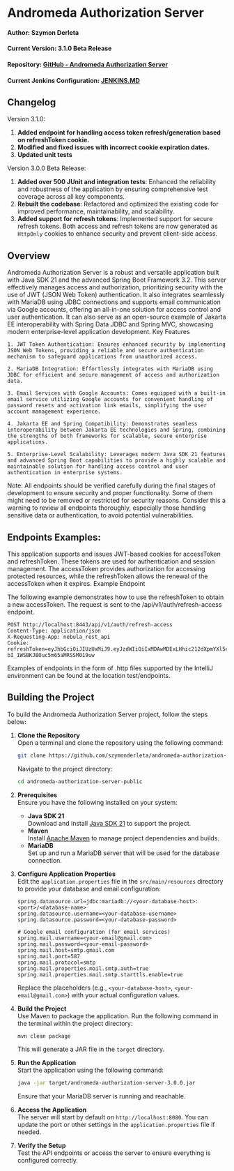 # Andromeda Authorization Server

#### Author: Szymon Derleta
#### Current Version: 3.1.0 Beta Release
#### Repository: [GitHub - Andromeda Authorization Server](https://github.com/szymonderleta/andromeda-authorization-server-public)
#### Current Jenkins Configuration: [JENKINS.MD](https://github.com/szymonderleta/andromeda/blob/main/apps/andromeda/andromeda-auth-server/info/JENKINS.MD)

## Changelog

Version 3.1.0:

1. **Added endpoint for handling access token refresh/generation based on refreshToken cookie.**
2. **Modified and fixed issues with incorrect cookie expiration dates.**
3. **Updated unit tests**

Version 3.0.0 Beta Release:

1. **Added over 500 JUnit and integration tests**: Enhanced the reliability and robustness of the application by
   ensuring comprehensive test coverage across all key components.
2. **Rebuilt the codebase**: Refactored and optimized the existing code for improved performance, maintainability, and
   scalability.
3. **Added support for refresh tokens**: Implemented support for secure refresh tokens. Both access and refresh tokens
   are now generated as `HttpOnly` cookies to enhance security and prevent client-side access.

## Overview

Andromeda Authorization Server is a robust and versatile application built with Java SDK 21 and the advanced Spring Boot
Framework 3.2. This server effectively manages access and authorization, prioritizing security with the use of JWT (JSON
Web Token) authentication. It also integrates seamlessly with MariaDB using JDBC connections and supports email
communication via Google accounts, offering an all-in-one solution for access control and user authentication. It can
also serve as an open-source example of Jakarta EE interoperability with Spring Data JDBC and Spring MVC, showcasing
modern enterprise-level application development.
Key Features

    1. JWT Token Authentication: Ensures enhanced security by implementing JSON Web Tokens, providing a reliable and secure authentication mechanism to safeguard applications from unauthorized access.

    2. MariaDB Integration: Effortlessly integrates with MariaDB using JDBC for efficient and secure management of access and authorization data.

    3. Email Services with Google Accounts: Comes equipped with a built-in email service utilizing Google accounts for convenient handling of password resets and activation link emails, simplifying the user account management experience.

    4. Jakarta EE and Spring Compatibility: Demonstrates seamless interoperability between Jakarta EE technologies and Spring, combining the strengths of both frameworks for scalable, secure enterprise applications.

    5. Enterprise-Level Scalability: Leverages modern Java SDK 21 features and advanced Spring Boot capabilities to provide a highly scalable and maintainable solution for handling access control and user authentication in enterprise systems.

Note: All endpoints should be verified carefully during the final stages of development to ensure security and proper
functionality. Some of them might need to be removed or restricted for security reasons. Consider this a warning to
review all endpoints thoroughly, especially those handling sensitive data or authentication, to avoid potential
vulnerabilities.

## Endpoints Examples:

This application supports and issues JWT-based cookies for accessToken and refreshToken. These tokens are used for authentication and session management. The accessToken provides authorization for accessing protected resources, while the refreshToken allows the renewal of the accessToken when it expires.
Example Endpoint

The following example demonstrates how to use the refreshToken to obtain a new accessToken. The request is sent to the /api/v1/auth/refresh-access endpoint.

```http request
POST http://localhost:8443/api/v1/auth/refresh-access
Content-Type: application/json
X-Requesting-App: nebula_rest_api
Cookie: refreshToken=eyJhbGciOiJIUzUxMiJ9.eyJzdWIiOiIxMDAwMDExLHhic212dXpmYXl5emp4ZHhha0Bja3B0ci5jb20iLCJpc3MiOiJEYkNvbm5lY3Rpb25BcHAiLCJyb2xlcyI6W3siaWQiOjEsIm5hbWUiOiJST0xFX1VTRVIifSx7ImlkIjo0LCJuYW1lIjoiUk9MRV9BRE1JTiJ9XSwiaWF0IjoxNzQ2MjY3NDg4LCJleHAiOjE3NDg4NTk0ODh9.vohJv_OODIQ7uSMPoHSOutLrPSVO1OyMi_7Eg32PFPfFzPLOxcnrqm6BV-bI_1WSBKJBOuc5m65aMRSSM019uw
```

Examples of endpoints in the form of .http files supported by the IntelliJ environment can be found at the location test/endpoints.

## Building the Project

To build the Andromeda Authorization Server project, follow the steps below:

1. **Clone the Repository**  
   Open a terminal and clone the repository using the following command:
   ```bash
   git clone https://github.com/szymonderleta/andromeda-authorization-server-public.git
   ```
   Navigate to the project directory:
   ```bash
   cd andromeda-authorization-server-public
   ```

2. **Prerequisites**  
   Ensure you have the following installed on your system:
   - **Java SDK 21**  
     Download and install [Java SDK 21](https://jdk.java.net/21/) to support the project.
   - **Maven**  
     Install [Apache Maven](https://maven.apache.org/download.cgi) to manage project dependencies and builds.
   - **MariaDB**  
     Set up and run a MariaDB server that will be used for the database connection.

3. **Configure Application Properties**  
   Edit the `application.properties` file in the `src/main/resources` directory to provide your database and email
   configuration:
   ```properties
   spring.datasource.url=jdbc:mariadb://<your-database-host>:<port>/<database-name>
   spring.datasource.username=<your-database-username>
   spring.datasource.password=<your-database-password>

   # Google email configuration (for email services)
   spring.mail.username=<your-email@gmail.com>
   spring.mail.password=<your-email-password>
   spring.mail.host=smtp.gmail.com
   spring.mail.port=587
   spring.mail.protocol=smtp
   spring.mail.properties.mail.smtp.auth=true
   spring.mail.properties.mail.smtp.starttls.enable=true
   ```

   Replace the placeholders (e.g., `<your-database-host>`, `<your-email@gmail.com>`) with your actual configuration
   values.

4. **Build the Project**  
   Use Maven to package the application. Run the following command in the terminal within the project directory:
   ```bash
   mvn clean package
   ```
   This will generate a JAR file in the `target` directory.

5. **Run the Application**  
   Start the application using the following command:
   ```bash
   java -jar target/andromeda-authorization-server-3.0.0.jar
   ```
   Ensure that your MariaDB server is running and reachable.

6. **Access the Application**  
   The server will start by default on `http://localhost:8080`. You can update the port or other settings in the
   `application.properties` file if needed.

7. **Verify the Setup**  
   Test the API endpoints or access the server to ensure everything is configured correctly.
